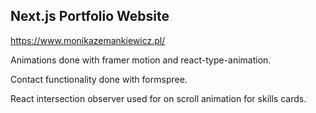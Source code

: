 ## Next.js Portfolio Website

https://www.monikazemankiewicz.pl/

Animations done with framer motion and react-type-animation.

Contact functionality done with formspree.

React intersection observer used for on scroll animation for skills cards.
